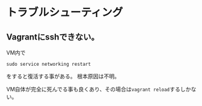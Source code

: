 トラブルシューティング
=====================

Vagrantにsshできない。
--------------------
VM内で

`sudo service networking restart`

をすると復活する事がある。
根本原因は不明。

VM自体が完全に死んでる事も良くあり、その場合は`vagrant reload`するしかない。